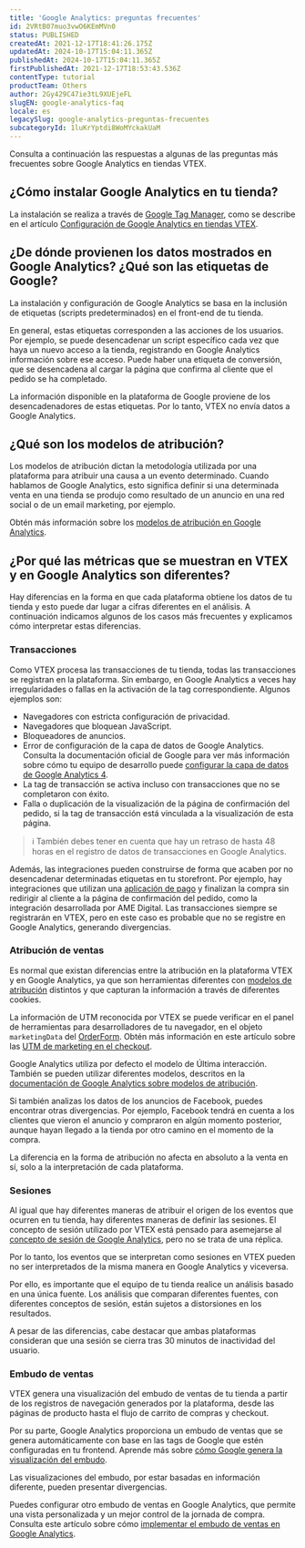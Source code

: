 ```yaml
---
title: 'Google Analytics: preguntas frecuentes'
id: 2VRtB07muo3vwO6KEmMVn0
status: PUBLISHED
createdAt: 2021-12-17T18:41:26.175Z
updatedAt: 2024-10-17T15:04:11.365Z
publishedAt: 2024-10-17T15:04:11.365Z
firstPublishedAt: 2021-12-17T18:53:43.536Z
contentType: tutorial
productTeam: Others
author: 2Gy429C47ie3tL9XUEjeFL
slugEN: google-analytics-faq
locale: es
legacySlug: google-analytics-preguntas-frecuentes
subcategoryId: 1luKrYptdi8WoMYckakUaM
---
```


Consulta a continuación las respuestas a algunas de las preguntas más frecuentes sobre Google Analytics en tiendas VTEX.

## ¿Cómo instalar Google Analytics en tu tienda?

La instalación se realiza a través de [Google Tag Manager](https://help.vtex.com/es/tutorial/integracao-com-o-google-tag-manager#), como se describe en el artículo [Configuración de Google Analytics en tiendas VTEX](https://help.vtex.com/es/tutorial/how-to-setup-google-analytics-in-vtex-store--G2P0rmSrEiqCcmUMyUUwG#).

## ¿De dónde provienen los datos mostrados en Google Analytics? ¿Qué son las etiquetas de Google?

La instalación y configuración de Google Analytics se basa en la inclusión de etiquetas (scripts predeterminados) en el front-end de tu tienda.

En general, estas etiquetas corresponden a las acciones de los usuarios. Por ejemplo, se puede desencadenar un script específico cada vez que haya un nuevo acceso a la tienda, registrando en Google Analytics información sobre ese acceso. Puede haber una etiqueta de conversión, que se desencadena al cargar la página que confirma al cliente que el pedido se ha completado.

La información disponible en la plataforma de Google proviene de los desencadenadores de estas etiquetas. Por lo tanto, VTEX no envía datos a Google Analytics.

## ¿Qué son los modelos de atribución?

Los modelos de atribución dictan la metodología utilizada por una plataforma para atribuir una causa a un evento determinado. Cuando hablamos de Google Analytics, esto significa definir si una determinada venta en una tienda se produjo como resultado de un anuncio en una red social o de un email marketing, por ejemplo.

Obtén más información sobre los [modelos de atribución en Google Analytics](https://support.google.com/analytics/answer/1662518?hl=es).

## ¿Por qué las métricas que se muestran en VTEX y en Google Analytics son diferentes?

Hay diferencias en la forma en que cada plataforma obtiene los datos de tu tienda y esto puede dar lugar a cifras diferentes en el análisis. A continuación indicamos algunos de los casos más frecuentes y explicamos cómo interpretar estas diferencias.

### Transacciones

Como VTEX procesa las transacciones de tu tienda, todas las transacciones se registran en la plataforma. Sin embargo, en Google Analytics a veces hay irregularidades o fallas en la activación de la tag correspondiente. Algunos ejemplos son:

- Navegadores con estricta configuración de privacidad.
- Navegadores que bloquean JavaScript.
- Bloqueadores de anuncios.
- Error de configuración de la capa de datos de Google Analytics. Consulta la documentación oficial de Google para ver más información sobre cómo tu equipo de desarrollo puede [configurar la capa de datos de Google Analytics 4](https://developers.google.com/tag-manager/ecommerce-ga4).
- La tag de transacción se activa incluso con transacciones que no se completaron con éxito.
- Falla o duplicación de la visualización de la página de confirmación del pedido, si la tag de transacción está vinculada a la visualización de esta página.

>ℹ️ También debes tener en cuenta que hay un retraso de hasta 48 horas en el registro de datos de transacciones en Google Analytics.

Además, las integraciones pueden construirse de forma que acaben por no desencadenar determinadas etiquetas en tu storefront. Por ejemplo, hay integraciones que utilizan una [aplicación de pago](https://developers.vtex.com/vtex-rest-api/docs/payments-integration-payment-app) y finalizan la compra sin redirigir al cliente a la página de confirmación del pedido, como la integración desarrollada por AME Digital. Las transacciones siempre se registrarán en VTEX, pero en este caso es probable que no se registre en Google Analytics, generando divergencias.

### Atribución de ventas

Es normal que existan diferencias entre la atribución en la plataforma VTEX y en Google Analytics, ya que son herramientas diferentes con [modelos de atribución](#que-son-los-modelos-de-atribucion) distintos y que capturan la información a través de diferentes cookies.

La información de UTM reconocida por VTEX se puede verificar en el panel de herramientas para desarrolladores de tu navegador, en el objeto `marketingData` del [OrderForm](https://developers.vtex.com/docs/guides/orderform-fields). Obtén más información en este artículo sobre las [UTM de marketing en el checkout](https://developers.vtex.com/docs/guides/check-marketing-utms-used-at-checkout).

Google Analytics utiliza por defecto el modelo de Última interacción.
También se pueden utilizar diferentes modelos, descritos en la [documentación de Google Analytics sobre modelos de atribución](https://support.google.com/analytics/answer/1662518?hl=es).

Si también analizas los datos de los anuncios de Facebook, puedes encontrar otras divergencias. Por ejemplo, Facebook tendrá en cuenta a los clientes que vieron el anuncio y compraron en algún momento posterior, aunque hayan llegado a la tienda por otro camino en el momento de la compra.

La diferencia en la forma de atribución no afecta en absoluto a la venta en sí, solo a la interpretación de cada plataforma.

### Sesiones

Al igual que hay diferentes maneras de atribuir el origen de los eventos que ocurren en tu tienda, hay diferentes maneras de definir las sesiones. El concepto de sesión utilizado por VTEX está pensado para asemejarse al [concepto de sesión de Google Analytics](https://support.google.com/analytics/answer/2731565?hl=es#time-based-expiration&zippy=%2Cneste-artigo), pero no se trata de una réplica.

Por lo tanto, los eventos que se interpretan como sesiones en VTEX pueden no ser interpretados de la misma manera en Google Analytics y viceversa.

Por ello, es importante que el equipo de tu tienda realice un análisis basado en una única fuente. Los análisis que comparan diferentes fuentes, con diferentes conceptos de sesión, están sujetos a distorsiones en los resultados.

A pesar de las diferencias, cabe destacar que ambas plataformas consideran que una sesión se cierra tras 30 minutos de inactividad del usuario.

### Embudo de ventas

VTEX genera una visualización del embudo de ventas de tu tienda a partir de los registros de navegación generados por la plataforma, desde las páginas de producto hasta el flujo de carrito de compras y checkout.

Por su parte, Google Analytics proporciona un embudo de ventas que se genera automáticamente con base en las tags de Google que estén configuradas en tu frontend. Aprende más sobre [cómo Google genera la visualización del embudo](https://support.google.com/analytics/answer/6014872#zippy=%2Ccontenido-del-art%C3%ADculo).

Las visualizaciones del embudo, por estar basadas en información diferente, pueden presentar divergencias.

Puedes configurar otro embudo de ventas en Google Analytics, que permite una vista personalizada y un mejor control de la jornada de compra. Consulta este artículo sobre cómo [implementar el embudo de ventas en Google Analytics](https://help.vtex.com/es/tutorial/configurar-funil-de-vendas-no-google-analytics).

